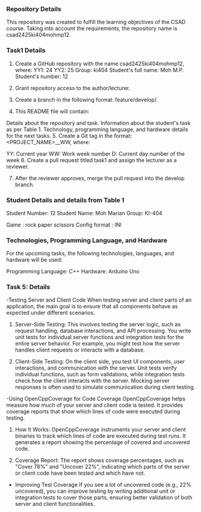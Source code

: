 ### Repository Details
This repository was created to fulfill the learning objectives of the CSAD course. Taking into account the requirements, the repository name is csad2425ki404mohmp12.

### Task1 Details
1. Create a GitHub repository with the nаme csad2425ki404mohmp12, where:
YY1: 24
YY2: 25
Group: ki404
Student's full name: Moh M.P.
Student's number: 12
2. Grant repository access to the author/lecturer.

3. Create a branch in the following format: feature/develop/<task number>.

4. This README file will contain:

Details about the repository and task.
Information about the student's task as per Table 1.
Technology, programming language, and hardware details for the next tasks.
5. Create a Git tag in the format: <PROJECT_NAME>_<VERSION>_WW<YYWWD>, where:

YY: Current year
WW: Work week number
D: Current day number of the week
6. Create a pull request titled task1 and assign the lecturer as a reviewer.

7. After the reviewer approves, merge the pull request into the develop branch.

### Student Details and details from Table 1
Student Number: 12
Student Name: Moh Marian
Group: KI-404

Game : rock paper scissors
Config format : INI

### Technologies, Programming Language, and Hardware
For the upcoming tasks, the following technologies, languages, and hardware will be used:

Programming Language: C++
Hardware: Arduino Uno

### Task 5: Details
-Testing Server and Client Code
When testing server and client parts of an application, the main goal is to ensure that all components behave as expected under different scenarios.

1. Server-Side Testing: This involves testing the server logic, such as request handling, database interactions, and API processing. You write unit tests for individual server functions and integration tests for the entire server behavior. For example, you might test how the server handles client requests or interacts with a database.

2. Client-Side Testing: On the client side, you test UI components, user interactions, and communication with the server. Unit tests verify individual functions, such as form validations, while integration tests check how the client interacts with the server. Mocking server responses is often used to simulate communication during client testing.

-Using OpenCppCoverage for Code Coverage
OpenCppCoverage helps measure how much of your server and client code is tested. It provides coverage reports that show which lines of code were executed during testing.

1. How It Works: OpenCppCoverage instruments your server and client binaries to track which lines of code are executed during test runs. It generates a report showing the percentage of covered and uncovered code.

2. Coverage Report: The report shows coverage percentages, such as "Cover 78%" and "Uncover 22%", indicating which parts of the server or client code have been tested and which have not.

- Improving Test Coverage
If you see a lot of uncovered code (e.g., 22% uncovered), you can improve testing by writing additional unit or integration tests to cover those parts, ensuring better validation of both server and client functionalities.

